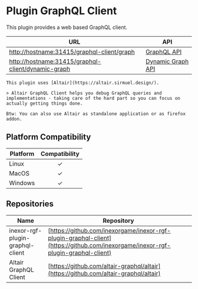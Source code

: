 # Plugin GraphQL Client

This plugin provides a web based GraphQL client.

| URL                                                                                                       | API                                         |
|-----------------------------------------------------------------------------------------------------------|---------------------------------------------|
| [http://hostname:31415/graphql-client/graph](http://hostname:31415/graphql-client/graph)                  | [GraphQL API](./GraphQL_API.md)             |
| [http://hostname:31415/graphql-client/dynamic-graph](http://hostname:31415/graphql-client/dynamic-graph)  | [Dynamic Graph API](./Dynamic_Graph_API.md) |

```admonish tip "Altair"
This plugin uses [Altair](https://altair.sirmuel.design/).

> Altair GraphQL Client helps you debug GraphQL queries and implementations - taking care of the hard part so you can focus on actually getting things done.

Btw: You can also use Altair as standalone application or as firefox addon.
```

## Platform Compatibility

| Platform | Compatibility |
|----------|:-------------:|
| Linux    |       ✓       |
| MacOS    |       ✓       |
| Windows  |       ✓       |

## Repositories

| Name                             | Repository                                                                                                                       |
|----------------------------------|----------------------------------------------------------------------------------------------------------------------------------|
| inexor-rgf-plugin-graphql-client | [https://github.com/inexorgame/inexor-rgf-plugin-graphql-client](https://github.com/inexorgame/inexor-rgf-plugin-graphql-client) |
| Altair GraphQL Client            | [https://github.com/altair-graphql/altair](https://github.com/altair-graphql/altair)                                             |
